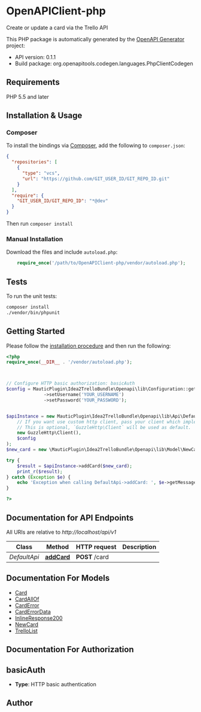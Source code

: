 # OpenAPIClient-php

Create or update a card via the Trello API

This PHP package is automatically generated by the [OpenAPI Generator](https://openapi-generator.tech) project:

- API version: 0.1.1
- Build package: org.openapitools.codegen.languages.PhpClientCodegen

## Requirements

PHP 5.5 and later

## Installation & Usage

### Composer

To install the bindings via [Composer](http://getcomposer.org/), add the following to `composer.json`:

```json
{
  "repositories": [
    {
      "type": "vcs",
      "url": "https://github.com/GIT_USER_ID/GIT_REPO_ID.git"
    }
  ],
  "require": {
    "GIT_USER_ID/GIT_REPO_ID": "*@dev"
  }
}
```

Then run `composer install`

### Manual Installation

Download the files and include `autoload.php`:

```php
    require_once('/path/to/OpenAPIClient-php/vendor/autoload.php');
```

## Tests

To run the unit tests:

```bash
composer install
./vendor/bin/phpunit
```

## Getting Started

Please follow the [installation procedure](#installation--usage) and then run the following:

```php
<?php
require_once(__DIR__ . '/vendor/autoload.php');



// Configure HTTP basic authorization: basicAuth
$config = MauticPlugin\Idea2TrelloBundle\Openapi\lib\Configuration::getDefaultConfiguration()
              ->setUsername('YOUR_USERNAME')
              ->setPassword('YOUR_PASSWORD');


$apiInstance = new MauticPlugin\Idea2TrelloBundle\Openapi\lib\Api\DefaultApi(
    // If you want use custom http client, pass your client which implements `GuzzleHttp\ClientInterface`.
    // This is optional, `GuzzleHttp\Client` will be used as default.
    new GuzzleHttp\Client(),
    $config
);
$new_card = new \MauticPlugin\Idea2TrelloBundle\Openapi\lib\Model\NewCard(); // \MauticPlugin\Idea2TrelloBundle\Openapi\lib\Model\NewCard | Card to be added

try {
    $result = $apiInstance->addCard($new_card);
    print_r($result);
} catch (Exception $e) {
    echo 'Exception when calling DefaultApi->addCard: ', $e->getMessage(), PHP_EOL;
}

?>
```

## Documentation for API Endpoints

All URIs are relative to *http://localhost/api/v1*

Class | Method | HTTP request | Description
------------ | ------------- | ------------- | -------------
*DefaultApi* | [**addCard**](docs/Api/DefaultApi.md#addcard) | **POST** /card | 


## Documentation For Models

 - [Card](docs/Model/Card.md)
 - [CardAllOf](docs/Model/CardAllOf.md)
 - [CardError](docs/Model/CardError.md)
 - [CardErrorData](docs/Model/CardErrorData.md)
 - [InlineResponse200](docs/Model/InlineResponse200.md)
 - [NewCard](docs/Model/NewCard.md)
 - [TrelloList](docs/Model/TrelloList.md)


## Documentation For Authorization



## basicAuth


- **Type**: HTTP basic authentication


## Author



